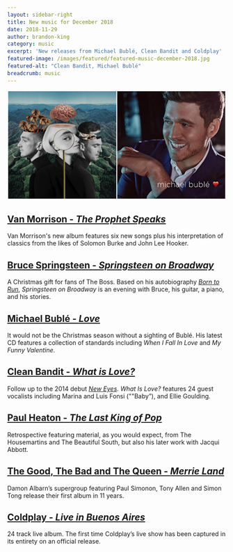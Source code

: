 ```yaml
---
layout: sidebar-right
title: New music for December 2018
date: 2018-11-29
author: brandon-king
category: music
excerpt: 'New releases from Michael Bublé, Clean Bandit and Coldplay'
featured-image: /images/featured/featured-music-december-2018.jpg
featured-alt: "Clean Bandit, Michael Bublé"
breadcrumb: music
---
```


![Clean Bandit, Michael Bublé](/images/featured/featured-music-december-2018.jpg)

## [Van Morrison - <cite>The Prophet Speaks</cite>](https://suffolk.spydus.co.uk/cgi-bin/spydus.exe/ENQ/OPAC/BIBENQ?BRN=2502141)

Van Morrison's new album features six new songs plus his interpretation of classics from the likes of Solomon Burke and John Lee Hooker.

## [Bruce Springsteen - <cite>Springsteen on Broadway</cite>](https://suffolk.spydus.co.uk/cgi-bin/spydus.exe/ENQ/OPAC/BIBENQ?BRN=2517527)

A Christmas gift for fans of The Boss. Based on his autobiography [<cite>Born to Run</cite>](https://suffolk.spydus.co.uk/cgi-bin/spydus.exe/ENQ/OPAC/BIBENQ?BRN=2037395), <cite>Springsteen on Broadway</cite> is an evening with Bruce, his guitar, a piano, and his stories.

## [Michael Bublé - <cite>Love</cite>](https://suffolk.spydus.co.uk/cgi-bin/spydus.exe/ENQ/OPAC/BIBENQ?BRN=2500560)

It would not be the Christmas season without a sighting of Bublé. His latest CD features a collection of standards including <cite>When I Fall In Love</cite> and <cite>My Funny Valentine</cite>.

## [Clean Bandit - <cite>What is Love?</cite>](https://suffolk.spydus.co.uk/cgi-bin/spydus.exe/ENQ/OPAC/BIBENQ?BRN=2500568)

Follow up to the 2014 debut [<cite>New Eyes</cite>](https://suffolk.spydus.co.uk/cgi-bin/spydus.exe/ENQ/OPAC/BIBENQ?BRN=1598096). <cite>What Is Love?</cite> features 24 guest vocalists including Marina and Luis Fonsi (""Baby”), and Ellie Goulding.

## [Paul Heaton - <cite>The Last King of Pop</cite>](https://suffolk.spydus.co.uk/cgi-bin/spydus.exe/ENQ/OPAC/BIBENQ?BRN=2500573)

Retrospective featuring material, as you would expect, from The Housemartins and The Beautiful South, but also his later work with Jacqui Abbott.

## [The Good, The Bad and The Queen - <cite>Merrie Land</cite>](https://suffolk.spydus.co.uk/cgi-bin/spydus.exe/ENQ/OPAC/BIBENQ?BRN=2514822)

Damon Albarn’s supergroup featuring Paul Simonon, Tony Allen and Simon Tong release their first album in 11 years.

## [Coldplay - <cite>Live in Buenos Aires</cite>]()

24 track live album. The first time Coldplay’s live show has been captured in its entirety on an official release.
